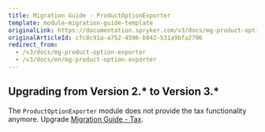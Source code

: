 ```yaml
---
title: Migration Guide - ProductOptionExporter
template: module-migration-guide-template
originalLink: https://documentation.spryker.com/v3/docs/mg-product-option-exporter
originalArticleId: cfc8c91a-a752-4596-b042-531a9bfa2796
redirect_from:
  - /v3/docs/mg-product-option-exporter
  - /v3/docs/en/mg-product-option-exporter
---
```


## Upgrading from Version 2.* to Version 3.*

The `ProductOptionExporter`  module does not provide the tax functionality anymore. Upgrade [Migration Guide - Tax](/docs/scos/dev/module-migration-guides/{{page.version}}/migration-guide-tax.html).
